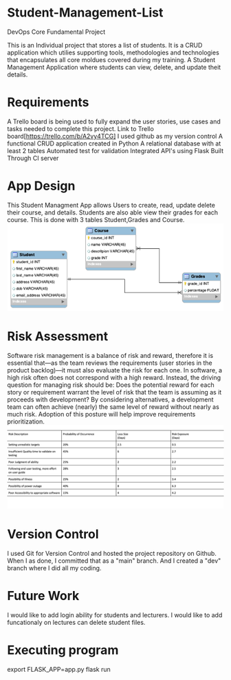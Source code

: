 # Student-Management-List
DevOps Core Fundamental Project 

This is an Individual project that stores a list of students. It is a CRUD application which utilies supporting tools, methodologies and technologies that encapsulates all core moldues covered during my training. 
A Student Management Application where students can view, delete, and update theit details.

# Requirements
A Trello board is being used to fully expand the user stories, use cases and tasks needed to complete this project. Link to Trello board[https://trello.com/b/A2vy4TCG]
I used github as my version control
A functional CRUD application created in Python
A relational database with at least 2 tables
Automated test for validation
Integrated API's using Flask
Built Through CI server

# App Design
This Student Managment App allows Users to create, read, update delete their course, and details. Students are also able view their grades for each course. This is done with 3 tables Student,Grades and Course.
![](studentdb.png)

# Risk Assessment

Software risk management is a balance of risk and reward, therefore it is essential that—as the team reviews the requirements (user stories in the product backlog)—it must also evaluate the risk for each one. In software, a high risk often does not correspond with a high reward. Instead, the driving question for managing risk should be: Does the potential reward for each story or requirement warrant the level of risk that the team is assuming as it proceeds with development? By considering alternatives, a development team can often achieve (nearly) the same level of reward without nearly as much risk. Adoption of this posture will help improve requirements prioritization.
![](Screenshot%202022-11-17%20at%2012.35.18.png)

# Version Control
I used Git for Version Control and hosted the project repository on Github. When I as done, I committed that as a "main" branch. And I created a "dev" branch where I did all my coding.

# Future Work
I would like to add login ability for students and lecturers.
I would like to add funcationaly on lectures can delete student files.


# Executing program
export FLASK_APP=app.py
flask run

